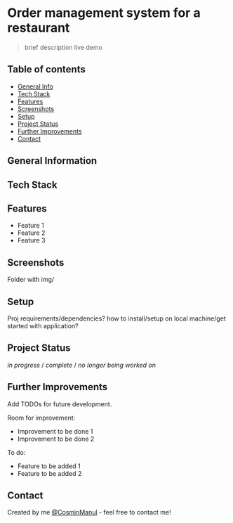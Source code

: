 # Order management system for a restaurant
> brief description
> live demo

## Table of contents
* [General Info](#general-information)
* [Tech Stack](#tech-stack)
* [Features](#features)
* [Screenshots](#screenshots)
* [Setup](#setup)
* [Project Status](#project-status)
* [Further Improvements](#further-improvements)
* [Contact](#contact)

## General Information


## Tech Stack


## Features
- Feature 1
- Feature 2
- Feature 3


## Screenshots
Folder with img/

## Setup
Proj requirements/dependencies?
how to install/setup on local machine/get started with application?

## Project Status
 _in progress_ / _complete_ / _no longer being worked on_

## Further Improvements
Add TODOs for future development.

Room for improvement:
- Improvement to be done 1
- Improvement to be done 2

To do:
- Feature to be added 1
- Feature to be added 2

## Contact
Created by me [@CosminManul](https://www.linkedin.com/in/cosminmanu/) - feel free to contact me!

